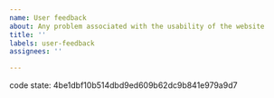 ```yaml
---
name: User feedback
about: Any problem associated with the usability of the website 
title: ''
labels: user-feedback
assignees: ''

---
```

<!-- please leave this in so we know which version your comment is about -->
code state: 4be1dbf10b514dbd9ed609b62dc9b841e979a9d7

